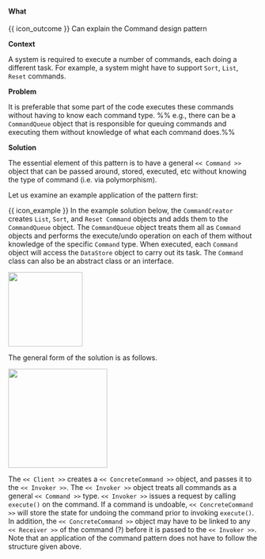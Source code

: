<div id="title">

#### What

</div>

<span id="prereqs"></span>

<span id="outcomes">{{ icon_outcome }} Can explain the Command design pattern</span>

<div id="body">

**Context**

A system is required to execute a number of commands, each doing a different task. For example, a system might have to support `Sort`, `List`, `Reset` commands.

**Problem**

It is preferable that some part of the code executes these commands without having to know each command type. %%&nbsp;e.g., there can be a `CommandQueue` object that is responsible for queuing commands and executing them without knowledge of what each command does.%%

**Solution**

The essential element of this pattern is to have a general `<< Command >>` object that can be passed around, stored, executed, etc without knowing the type of command (i.e. via polymorphism). 

Let us examine an example application of the pattern first:

<tip-box>

{{ icon_example }} In the example solution below, the `CommandCreator` creates `List`, `Sort`, and `Reset Command` objects and adds them to the `CommandQueue` object. The `CommandQueue` object treats them all as `Command` objects and performs the execute/undo operation on each of them without knowledge of the specific `Command` type. When executed, each `Command` object will access the `DataStore` object to carry out its task. The `Command` class can also be an abstract class or an interface.

<img src="{{baseUrl}}/designPatterns/command/what/images/commandCreator.png" height="150" />
<p/>

</tip-box>

The general form of the solution is as follows.

<img src="{{baseUrl}}/designPatterns/command/what/images/clientInvoker.png" height="200" />
<p/>

The `<< Client >>` creates a `<< ConcreteCommand >>` object, and passes it to the `<< Invoker >>`. The `<< Invoker >>` object treats all commands as a general `<< Command >>` type.  `<< Invoker >>` issues a request by calling `execute()` on the command. If a command is undoable, `<< ConcreteCommand >>` will store the state for undoing the command prior to invoking `execute()`.  In addition, the `<< ConcreteCommand >>` object may have to be linked to any `<< Receiver >>` of the command (<tooltip content="the object the command will operate on, in case different commands operate on different objects">?</tooltip>) before it is passed to the `<< Invoker >>`. Note that an application of the command pattern does not have to follow the structure given above. 

</div>

<div id="extras">
</div>